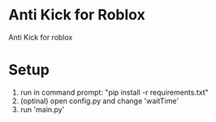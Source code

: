 # Anti Kick for Roblox
Anti Kick for roblox
# Setup
1. run in command prompt: "pip install -r requirements.txt"
2. (optinal) open config.py and change 'waitTime'
3. run 'main.py'
